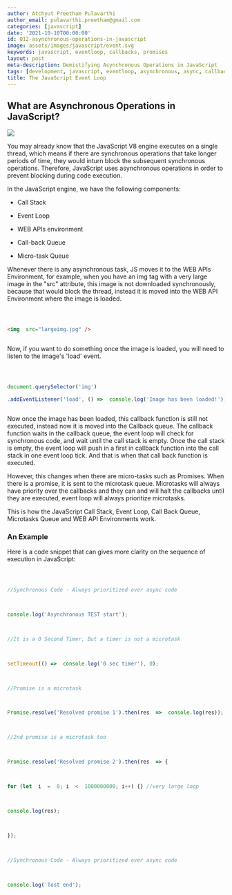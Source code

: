 ```yaml
---
author: Atchyut Preetham Pulavarthi
author_email: pulavarthi.preetham@gmail.com
categories: [javascript]
date: '2021-10-10T00:00:00'
id: 012-asynchronous-operations-in-javascript
image: assets/images/javascript/event.svg
keywords: javascript, eventloop, callbacks, promises
layout: post
meta-description: Demistifying Asynchronous Operations in JavaScript
tags: [development, javascript, eventloop, asynchronous, async, callbacks]
title: The JavaScript Event Loop
---
```




  



## What are Asynchronous Operations in JavaScript?



  



<img  src="https://source.unsplash.com/u2d0BPZFXOY/640x426">



  



You may already know that the JavaScript V8 engine executes on a single thread, which means if there are synchronous operations that take longer periods of time, they would inturn block the subsequent synchronous operations. Therefore, JavaScript uses asynchronous operations in order to prevent blocking during code execution.



  



In the JavaScript engine, we have the following components:



  



- Call Stack



- Event Loop



- WEB APIs environment



- Call-back Queue



- Micro-task Queue



  



Whenever there is any asynchronous task, JS moves it to the WEB APIs Environment, for example, when you have an img tag with a very large image in the "src" attribute, this image is not downloaded synchronously, because that would block the thread, instead it is moved into the WEB API Environment where the image is loaded.





```html



<img  src="largeimg.jpg" />



```



Now, if you want to do something once the image is loaded, you will need to listen to the image's 'load' event.



  



```js



document.querySelector('img')

.addEventListener('load', () =>  console.log('Image has been loaded!'));



```



  



Now once the image has been loaded, this callback function is still not executed, instead now it is moved into the Callback queue. The callback function waits in the callback queue, the event loop will check for synchronous code, and wait until the call stack is empty. Once the call stack is empty, the event loop will push in a first in callback function into the call stack in one event loop tick. And that is when that call back function is executed.



  



However, this changes when there are micro-tasks such as Promises. When there is a promise, it is sent to the microtask queue. Microtasks will always have priority over the callbacks and they can and will halt the callbacks until they are executed, event loop will always prioritize microtasks.



  



This is how the JavaScript Call Stack, Event Loop, Call Back Queue, Microtasks Queue and WEB API Environments work.



  



### An Example



Here is a code snippet that can gives more clarity on the sequence of execution in JavaScript:



  



```js



//Synchronous Code - Always prioritized over async code



console.log('Asynchronous TEST start');



//It is a 0 Second Timer, But a timer is not a microtask



setTimeout(() =>  console.log('0 sec timer'), 0);



//Promise is a microtask



Promise.resolve('Resolved promise 1').then(res  =>  console.log(res));



//2nd promise is a microtask too



Promise.resolve('Resolved promise 2').then(res  => {



for (let  i  =  0; i  <  1000000000; i++) {} //very large loop



console.log(res);



});  



//Synchronous Code - Always prioritized over async code



console.log('Test end');



```
